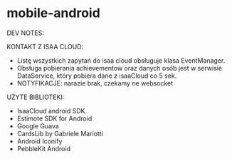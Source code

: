 mobile-android
==============
DEV NOTES:

KONTAKT Z ISAA CLOUD:
  - Listę wszystkich zapytań do isaa cloud obsługuje klasa EventManager.
  - Obsługa pobierania achievementow oraz danych osób jest w serwisie DataService, który pobiera dane z isaaCloud co 5 sek.
  - NOTYFIKACJE: narazie brak, czekamy ne websocket
  

UŻYTE BIBLIOTEKI:
  - IsaaCloud android SDK
  - Estimote SDK for Android
  - Google Guava
  - CardsLib by Gabriele Mariotti
  - Android Iconify 
  - PebbleKit Android
